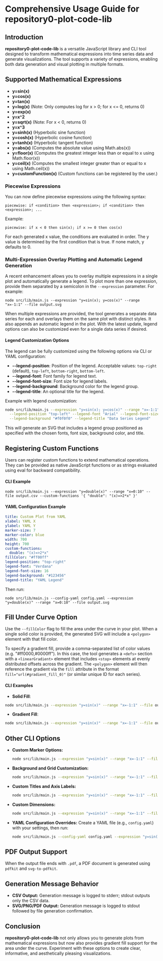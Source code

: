 # Comprehensive Usage Guide for repository0-plot-code-lib

## Introduction

**repository0-plot-code-lib** is a versatile JavaScript library and CLI tool designed to transform mathematical expressions into time series data and generate visualizations. The tool supports a variety of expressions, enabling both data generation and visual plotting in multiple formats.

## Supported Mathematical Expressions

- **y=sin(x)**
- **y=cos(x)**
- **y=tan(x)**
- **y=log(x)**   (Note: Only computes log for x > 0; for x <= 0, returns 0)
- **y=exp(x)**
- **y=x^2**
- **y=sqrt(x)**  (Note: For x < 0, returns 0)
- **y=x^3**
- **y=sinh(x)**  (Hyperbolic sine function)
- **y=cosh(x)**  (Hyperbolic cosine function)
- **y=tanh(x)**  (Hyperbolic tangent function)
- **y=abs(x)**   (Computes the absolute value using Math.abs(x))
- **y=floor(x)** (Computes the greatest integer less than or equal to x using Math.floor(x))
- **y=ceil(x)**  (Computes the smallest integer greater than or equal to x using Math.ceil(x))
- **y=customFunction(x)**  (Custom functions can be registered by the user.)

### Piecewise Expressions

You can now define piecewise expressions using the following syntax:

```
piecewise: if <condition> then <expression>; if <condition> then <expression>; ...
```

Example:

```
piecewise: if x < 0 then sin(x); if x >= 0 then cos(x)
```

For each generated x value, the conditions are evaluated in order. The y value is determined by the first condition that is true. If none match, y defaults to 0.

### Multi-Expression Overlay Plotting and Automatic Legend Generation

A recent enhancement allows you to overlay multiple expressions in a single plot and automatically generate a legend. To plot more than one expression, provide them separated by a semicolon in the `--expression` parameter. For example:

```
node src/lib/main.js --expression "y=sin(x); y=cos(x)" --range "x=-1:1" --file output.svg
```

When multiple expressions are provided, the tool generates a separate data series for each and overlays them on the same plot with distinct styles. It also appends an automatic legend in the plot. With the latest update, legend options can also be customized even for a single data series if desired.

#### Legend Customization Options

The legend can be fully customized using the following options via CLI or YAML configuration:

- **--legend-position**: Position of the legend. Acceptable values: `top-right` (default), `top-left`, `bottom-right`, `bottom-left`.
- **--legend-font**: Font family for legend text.
- **--legend-font-size**: Font size for legend labels.
- **--legend-background**: Background color for the legend group.
- **--legend-title**: An optional title for the legend.

Example with legend customization:

```sh
node src/lib/main.js --expression "y=sin(x); y=cos(x)" --range "x=-1:1" --file output.svg \
  --legend-position "top-left" --legend-font "Arial" --legend-font-size 14 \
  --legend-background "#f0f0f0" --legend-title "Data Series Legend"
```

This will generate an SVG that includes a legend group positioned as specified with the chosen fonts, font size, background color, and title.

## Registering Custom Functions

Users can register custom functions to extend mathematical operations. They can be provided as native JavaScript functions or as strings evaluated using eval for backward compatibility.

#### CLI Example

```
node src/lib/main.js --expression "y=double(x)" --range "x=0:10" --file output.csv --custom-functions '{ "double": "(x)=>2*x" }'
```

#### YAML Configuration Example

```yaml
title: Custom Plot from YAML
xlabel: YAML X
ylabel: YAML Y
marker-size: 7
marker-color: blue
width: 700
height: 700
custom-functions:
  double: "(x)=>2*x"
fillColor: "#ff00ff"
legend-position: "top-right"
legend-font: "Verdana"
legend-font-size: 16
legend-background: "#123456"
legend-title: "YAML Legend"
```

Then run:

```
node src/lib/main.js --config-yaml config.yaml --expression "y=double(x)" --range "x=0:10" --file output.svg
```

## Fill Under Curve Option

Use the `--fillColor` flag to fill the area under the curve in your plot. When a single solid color is provided, the generated SVG will include a `<polygon>` element with that fill color. 

To specify a gradient fill, provide a comma-separated list of color values (e.g. "#ff0000,#0000ff"). In this case, the tool generates a `<defs>` section with a `<linearGradient>` element that includes `<stop>` elements at evenly distributed offsets across the gradient. The `<polygon>` element will then reference the gradient via the `fill` attribute in the format `fill="url(#gradient_fill_0)"` (or similar unique ID for each series).

#### CLI Examples

- **Solid Fill**:

```sh
node src/lib/main.js --expression "y=sin(x)" --range "x=-1:1" --file output.svg --fillColor "#ff0000"
```

- **Gradient Fill**:

```sh
node src/lib/main.js --expression "y=sin(x)" --range "x=-1:1" --file output.svg --fillColor "#ff0000,#0000ff"
```

## Other CLI Options

- **Custom Marker Options:**
  ```sh
  node src/lib/main.js --expression "y=sin(x)" --range "x=-1:1" --file output.svg --marker-size 5 --marker-color green --marker-shape square
  ```

- **Background and Grid Customization:**
  ```sh
  node src/lib/main.js --expression "y=sin(x)" --range "x=-1:1" --file output.svg --bgColor "#f0f0f0" --gridColor "#cccccc" --grid-dasharray "2,2"
  ```

- **Custom Titles and Axis Labels:**
  ```sh
  node src/lib/main.js --expression "y=sin(x)" --range "x=-1:1" --file output.svg --title "Custom Plot" --xlabel "X Axis" --ylabel "Y Axis"
  ```

- **Custom Dimensions:**
  ```sh
  node src/lib/main.js --expression "y=sin(x)" --range "x=-1:1" --file output.svg --width 800 --height 600
  ```

- **YAML Configuration Overrides:**
  Create a YAML file (e.g., `config.yaml`) with your settings, then run:
  ```sh
  node src/lib/main.js --config-yaml config.yaml --expression "y=sin(x); y=cos(x)" --range "x=-1:1" --file output.svg
  ```

## PDF Output Support

When the output file ends with `.pdf`, a PDF document is generated using `pdfkit` and `svg-to-pdfkit`.

## Generation Message Behavior

- **CSV Output:** Generation message is logged to stderr; stdout outputs only the CSV data.
- **SVG/PNG/PDF Output:** Generation message is logged to stdout followed by file generation confirmation.

## Conclusion

**repository0-plot-code-lib** not only allows you to generate plots from mathematical expressions but now also provides gradient fill support for the area under the curve. Experiment with these options to create clear, informative, and aesthetically pleasing visualizations.
